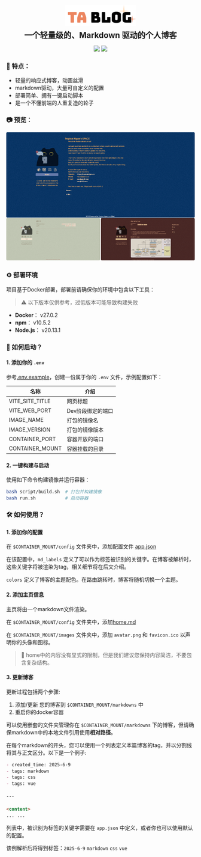 <div align="center">
  <img src="assets/logo.png" style="vertical-align:middle;height:4em;">
  <h2 style="margin: 0.5rem">一个轻量级的、Markdown 驱动的个人博客</h2>
</div>

<p align="center">
  <a href="README.md"><img src="https://img.shields.io/badge/Language-English-blue.svg"></a>
  <a href="README_CN.md"><img src="https://img.shields.io/badge/Language-简体中文-red.svg"></a>
</p>

### 🌟 特点：
- 轻量的响应式博客，动画丝滑
- markdown驱动，大量可自定义的配置
- 部署简单、拥有一键启动脚本
- 是一个不懂前端的人重复造的轮子

### 📷 预览：

![](assets/blog.png)

### ⚙️ 部署环境

项目基于Docker部署，部署前请确保你的环境中包含以下工具：

> ⚠️ 以下版本仅供参考，过低版本可能导致构建失败

- **Docker**： v27.0.2
- **npm**： v10.5.2
- **Node.js**： v20.13.1

### 🚀 如何启动？

#### 1. 添加你的 `.env`

参考[.env.example](.env.example)，创建一份属于你的 `.env` 文件，示例配置如下：

| 名称 | 介绍 |
| --- | --- |
| VITE_SITE_TITLE | 网页标题 |
| VITE_WEB_PORT | Dev阶段绑定的端口 |
| IMAGE_NAME | 打包的镜像名 |
| IMAGE_VERSION | 打包的镜像版本 |
| CONTAINER_PORT | 容器开放的端口 |
| CONTAINER_MOUNT | 容器挂载的目录 |

#### 2. 一键构建与启动

使用如下命令构建镜像并运行容器：

```bash
bash script/build.sh  # 打包并构建镜像
bash run.sh           # 启动容器
```
### 🛠️  如何使用？

#### 1. 添加你的配置

在 `$CONTAINER_MOUNT/config` 文件夹中，添加配置文件 [app.json](./public/config/app.json)

在该配置中，`md_labels` 定义了可以作为标签被识别的关键字。在博客被解析时，这些关键字将被渲染为tag，相关细节将在后文介绍。

`colors` 定义了博客的主题配色。在路由跳转时，博客将随机切换一个主题。

#### 2. 添加主页信息

主页将由一个markdown文件渲染。

在 `$CONTAINER_MOUNT/config` 文件夹中，添加[home.md](./public/config/home.md)

在 `$CONTAINER_MOUNT/images` 文件夹中，添加 `avatar.png` 和 `favicon.ico` 以声明你的头像和图标。

> 📌 home中的内容没有显式的限制，但是我们建议您保持内容简洁，不要包含复杂结构。

#### 3. 更新博客

更新过程包括两个步骤:
1. 添加/更新 您的博客到 `$CONTAINER_MOUNT/markdowns` 中
2. 重启你的docker容器

可以使用嵌套的文件夹管理你在 `$CONTAINER_MOUNT/markdowns` 下的博客，但请确保markdown中的本地文件引用使用**相对路径**。

在每个markdown的开头，您可以使用一个列表定义本篇博客的tag，并以分割线将其与正文区分。以下是一个例子:

```markdown
- created_time: 2025-6-9
- tags: markdown
- tags: css
- tags: vue

---

<content>
... ...
```

列表中，被识别为标签的关键字需要在 `app.json` 中定义，或者你也可以使用默认的配置。

该例解析后将得到标签：`2025-6-9` `markdown` `css` `vue`
